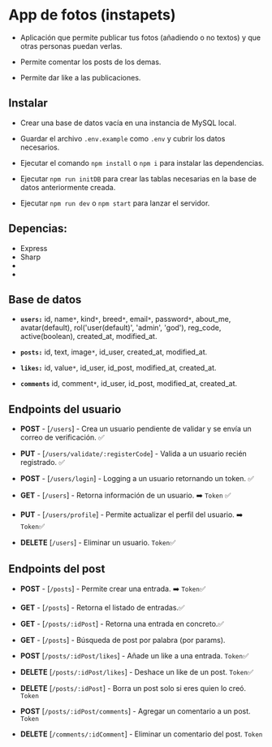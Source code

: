# App de fotos (instapets)

- Aplicación que permite publicar tus fotos (añadiendo o no textos) y que otras personas puedan verlas.

- Permite comentar los posts de los demas.

- Permite dar like a las publicaciones.

## Instalar

- Crear una base de datos vacía en una instancia de MySQL local.

- Guardar el archivo `.env.example` como `.env` y cubrir los datos necesarios.

- Ejecutar el comando `npm install` o `npm i` para instalar las dependencias.

- Ejecutar `npm run initDB` para crear las tablas necesarias en la base de datos anteriormente creada.

- Ejecutar `npm run dev` o `npm start` para lanzar el servidor.

## Depencias:

- Express
- Sharp
-
-

## Base de datos

- **`users:`** id, name`*`, kind`*`, breed`*`, email`*`, password`*`, about_me, avatar(default), rol('user(default)', 'admin', 'god'), reg_code, active(boolean), created_at,
  modified_at.

- **`posts:`** id, text, image`*`, id_user, created_at, modified_at.

- **`likes:`** id, value`*`, id_user, id_post, modified_at, created_at.

- **`comments`** id, comment`*`, id_user, id_post, modified_at, created_at.

## Endpoints del usuario

- **POST** - [`/users`] - Crea un usuario pendiente de validar y se envía un correo de verificación. ✅
- **PUT** - [`/users/validate/:registerCode`] - Valida a un usuario recién registrado. ✅
- **POST** - [`/users/login`] - Logging a un usuario retornando un token. ✅
- **GET** - [`/users`] - Retorna información de un usuario. ➡️ `Token` ✅

- **PUT** - [`/users/profile`] - Permite actualizar el perfil del usuario. ➡️ `Token`✅
- **DELETE** [`/users`] - Eliminar un usuario. `Token`✅

## Endpoints del post

- **POST** - [`/posts`] - Permite crear una entrada. ➡️ `Token`✅
- **GET** - [`/posts`] - Retorna el listado de entradas.✅
- **GET** - [`/posts/:idPost`] - Retorna una entrada en concreto.✅
- **GET** - [`/posts`] - Búsqueda de post por palabra (por params).

- **POST** [`/posts/:idPost/likes`] - Añade un like a una entrada. `Token`✅
- **DELETE** [`/posts/:idPost/likes`] - Deshace un like de un post. `Token`✅
- **DELETE** [`/posts/:idPost`] - Borra un post solo si eres quien lo creó. `Token`

- **POST** [`/posts/:idPost/comments`] - Agregar un comentario a un post. `Token`
- **DELETE** [`/comments/:idComment`] - Eliminar un comentario del post. `Token`


